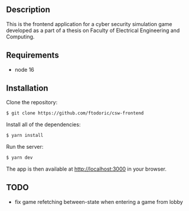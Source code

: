 ## Description

This is the frontend application for a cyber security simulation game developed as a part of a thesis on Faculty of Electrical Engineering and Computing.

## Requirements
- node 16

## Installation

Clone the repository:
```bash
$ git clone https://github.com/ftodoric/csw-frontend
```

Install all of the dependencies:

```bash
$ yarn install
```

Run the server:

```bash
$ yarn dev
```

The app is then available at [http://localhost:3000](http://localhost:3000) in your browser.

## TODO

- fix game refetching between-state when entering a game from lobby
